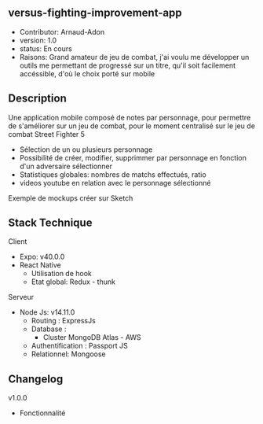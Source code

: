 ## versus-fighting-improvement-app

- Contributor: Arnaud-Adon
- version: 1.0
- status: En cours
- Raisons: Grand amateur de jeu de combat, j'ai voulu me développer un outils me permettant de progressé sur un titre, qu'il soit facilement accéssible, d'où le choix porté sur mobile

## Description
Une application mobile composé de notes par personnage, pour permettre de s'améliorer sur un jeu de combat, pour le moment centralisé sur le jeu de combat Street Fighter 5

- Sélection de un ou plusieurs personnage
- Possibilité de créer, modifier, supprimmer par personnage en fonction d'un adversaire sélectionner
- Statistiques globales: nombres de matchs effectués, ratio
- videos youtube en relation avec le personnage sélectionné

Exemple de mockups créer sur Sketch



## Stack Technique

Client

- Expo: v40.0.0
- React Native 
  - Utilisation de hook
  - Etat global: Redux - thunk

Serveur

- Node Js: v14.11.0
  - Routing : ExpressJs
  - Database : 
    - Cluster MongoDB Atlas - AWS
  - Authentification : Passport JS
  - Relationnel: Mongoose
  
  
## Changelog

v1.0.0

- Fonctionnalité
 
